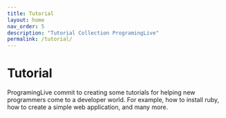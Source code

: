 ```yaml
---
title: Tutorial
layout: home
nav_order: 5
description: "Tutorial Collection ProgramingLive"
permalink: /tutorial/
---
```


# Tutorial 
ProgramingLive commit to creating some tutorials for helping new programmers come to a developer world. For example, how to install ruby, how to create a simple web application, and many more.